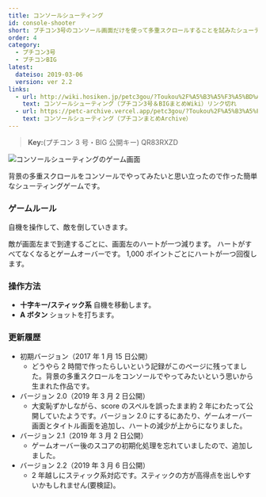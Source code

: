 ```yaml
---
title: コンソールシューティング
id: console-shooter
short: プチコン3号のコンソール画面だけを使って多重スクロールすることを試みたシューティングゲーム
order: 4
category:
  - プチコン3号
  - プチコンBIG
latest:
  dateiso: 2019-03-06
  version: ver 2.2
links:
  - url: http://wiki.hosiken.jp/petc3gou/?Toukou%2F%A5%B3%A5%F3%A5%BD%A1%BC%A5%EB%A5%B7%A5%E5%A1%BC%A5%C6%A5%A3%A5%F3%A5%B0
    text: コンソールシューティング（プチコン3号＆BIGまとめWiki）リンク切れ
  - url: https://petc-archive.vercel.app/petc3gou/?Toukou%2F%A5%B3%A5%F3%A5%BD%A1%BC%A5%EB%A5%B7%A5%E5%A1%BC%A5%C6%A5%A3%A5%F3%A5%B0
    text: コンソールシューティング（プチコンまとめArchive）
---
```


> **Key:**(プチコン 3 号・BIG 公開キー) QR83RXZD

![コンソールシューティングのゲーム画面](/image/consh.jpg)

背景の多重スクロールをコンソールでやってみたいと思い立ったので作った簡単なシューティングゲームです。

### ゲームルール

自機を操作して、敵を倒していきます。

敵が画面左まで到達するごとに、画面左のハートが一つ減ります。 ハートがすべてなくなるとゲームオーバーです。
1,000 ポイントごとにハートが一つ回復します。

### 操作方法

- **十字キー/スティック系** 自機を移動します。
- **A ボタン** ショットを打ちます。

### 更新履歴

- 初期バージョン（2017 年 1 月 15 日公開）
  - どうやら 2 時間で作ったらしいという記録がこのページに残ってました。背景の多重スクロールをコンソールでやってみたいという思いから生まれた作品です。
- バージョン 2.0（2019 年 3 月 2 日公開）
  - 大変恥ずかしながら、score のスペルを誤ったまま約 2 年にわたって公開していたようです。バージョン 2.0 にするにあたり、ゲームオーバー画面とタイトル画面を追加し、ハートの減少が上からになりました。
- バージョン 2.1（2019 年 3 月 2 日公開）
  - ゲームオーバー後のスコアの初期化処理を忘れていましたので、追加しました。
- バージョン 2.2（2019 年 3 月 6 日公開）
  - 2 年越しにスティック系対応です。スティックの方が高得点を出しやすいかもしれません(要検証)。
